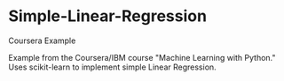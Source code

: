 # Simple-Linear-Regression
Coursera Example

Example from the Coursera/IBM course "Machine Learning with Python."  Uses scikit-learn to implement simple Linear Regression.  
